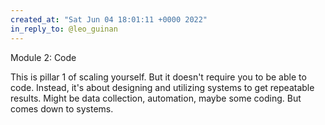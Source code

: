 ```yaml
---
created_at: "Sat Jun 04 18:01:11 +0000 2022"
in_reply_to: @leo_guinan
---
```


Module 2: Code

This is pillar 1 of scaling yourself. But it doesn't require you to be able to code. Instead, it's about designing and utilizing systems to get repeatable results. Might be data collection, automation, maybe some coding. But comes down to systems.